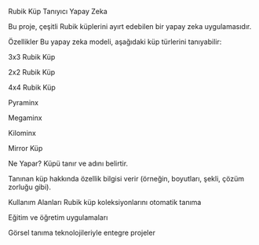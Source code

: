 Rubik Küp Tanıyıcı Yapay Zeka

Bu proje, çeşitli Rubik küplerini ayırt edebilen bir yapay zeka uygulamasıdır.

Özellikler
Bu yapay zeka modeli, aşağıdaki küp türlerini tanıyabilir:

3x3 Rubik Küp

2x2 Rubik Küp

4x4 Rubik Küp

Pyraminx

Megaminx

Kilominx

Mirror Küp

Ne Yapar?
Küpü tanır ve adını belirtir.

Tanınan küp hakkında özellik bilgisi verir (örneğin, boyutları, şekli, çözüm zorluğu gibi).

Kullanım Alanları
Rubik küp koleksiyonlarını otomatik tanıma

Eğitim ve öğretim uygulamaları

Görsel tanıma teknolojileriyle entegre projeler
